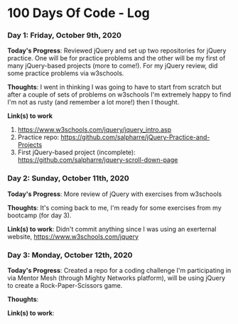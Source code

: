 # 100 Days Of Code - Log

### Day 1: Friday, October 9th, 2020

**Today's Progress**: Reviewed jQuery and set up two repositories for jQuery practice. One will be for practice problems and the other will be my first of many jQuery-based projects (more to come!). For my jQuery review, did some practice problems via w3schools.

**Thoughts**: I went in thinking I was going to have to start from scratch but after a couple of sets of problems on w3schools I'm extremely happy to find I'm not as rusty (and remember a lot more!) then I thought. 

**Link(s) to work**
1. https://www.w3schools.com/jquery/jquery_intro.asp
2. Practice repo: https://github.com/salpharre/jQuery-Practice-and-Projects
3. First jQuery-based project (incomplete): https://github.com/salpharre/jquery-scroll-down-page

### Day 2: Sunday, October 11th, 2020

**Today's Progress**: More review of jQuery with exercises from w3schools

**Thoughts**: It's coming back to me, I'm ready for some exercises from my bootcamp (for day 3).

**Link(s) to work**:
Didn't commit anything since I was using an exerternal website, https://www.w3schools.com/jquery

### Day 3: Monday, October 12th, 2020

**Today's Progress**: Created a repo for a coding challenge I'm participating in via Mentor Mesh (through Mighty Networks platform), will be using jQuery to create a Rock-Paper-Scissors game. 

**Thoughts**:

**Link(s) to work**:
